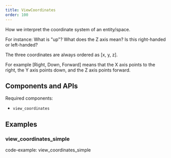 ```yaml
---
title: ViewCoordinates
order: 100
---
```


How we interpret the coordinate system of an entity/space.

For instance: What is "up"? What does the Z axis mean? Is this right-handed or left-handed?

The three coordinates are always ordered as [x, y, z].

For example [Right, Down, Forward] means that the X axis points to the right, the Y axis points
down, and the Z axis points forward.

## Components and APIs

Required components:
* `view_coordinates`

## Examples

### view_coordinates_simple

code-example: view_coordinates_simple

